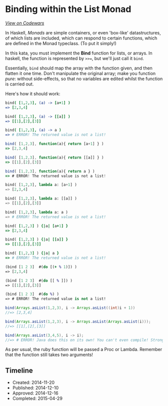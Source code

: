 # Binding within the List Monad
[*View on Codewars*](https://www.codewars.com/kata/binding-within-the-list-monad)

In Haskell, _Monads_ are simple containers, or even 'box-like' datastructures, of which lists are included, which can respond to certain functions, which are defined in the Monad typeclass. (To put it simply!)

In this kata, you must implement the __Bind__ function for lists, or arrays. In haskell, the function is represented by `>>=`, but we'll just call it `bind`.

Essentially, `bind` should map the array with the function given, and then flatten it one time. Don't manipulate the original array; make you function _pure_: without side-effects, so that no variables are edited whilst the function is carried out.

Here's how it should work:

```coffeescript
bind( [1,2,3], (a) -> [a+1] )
=> [2,3,4]

bind( [1,2,3], (a) -> [[a]] )
=> [[1],[2],[3]]

bind( [1,2,3], (a) -> a )
=> # ERROR! The returned value is not a list!
```
```javascript
bind( [1,2,3], function(a){ return [a+1] } )
=> [2,3,4]

bind( [1,2,3], function(a){ return [[a]] } )
=> [[1],[2],[3]]

bind( [1,2,3], function(a){ return a } )
=> # ERROR! The returned value is not a list!
```
```python
bind( [1,2,3], lambda a: [a+1] )
=> [2,3,4]

bind( [1,2,3], lambda a: [[a]] )
=> [[1],[2],[3]]

bind( [1,2,3], lambda a: a )
=> # ERROR! The returned value is not a list!
```
```ruby
bind( [1,2,3] ) {|a| [a+1] }
=> [2,3,4]

bind( [1,2,3] ) {|a| [[a]] }
=> [[1],[2],[3]]

bind( [1,2,3] ) {|a| a }
=> # ERROR! The returned value is not a list!
```
```clojure
(bind [1 2 3]  #(do [(+ % 1)]) )
=> [2,3,4]

(bind [1 2 3]  #(do [[ % ]]) )
=> [[1],[2],[3]]

(bind [1 2 3]  #(do %) )
=> # ERROR! The returned value is not a list!
```
```java
bind(Arrays.asList(1,2,3), i -> Arrays.asList((int)i + 1))
//=> [2,3,4]

bind(Arrays.asList(1,2,3), i -> Arrays.asList(Arrays.asList(i)));
//=> [[1],[2],[3]]

bind(Arrays.asList(3,4,5), i -> i);
//=> # ERROR! Java does this on its own! You can't even compile! Strong typing FTW!
```

As per usual, the ruby function will be passed a Proc or Lambda. Remember that the function still takes two arguments!


## Timeline
- Created: 2014-11-20
- Published: 2014-12-10
- Approved: 2014-12-16
- Completed: 2015-04-29